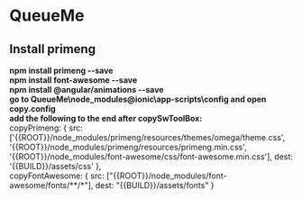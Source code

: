 # QueueMe

## Install primeng
**npm install primeng --save** <br/>
**npm install font-awesome --save** <br/>
**npm install @angular/animations --save** <br/>
**go to QueueMe\node_modules\@ionic\app-scripts\config and open copy.config** <br/>
**add the following to the end after copySwToolBox:** <br/>
copyPrimeng: {
    src: ['{{ROOT}}/node_modules/primeng/resources/themes/omega/theme.css', '{{ROOT}}/node_modules/primeng/resources/primeng.min.css', '{{ROOT}}/node_modules/font-awesome/css/font-awesome.min.css'],
    dest: '{{BUILD}}/assets/css'
  }, <br/>
  copyFontAwesome: {
    src: ["{{ROOT}}/node_modules/font-awesome/fonts/**/*"],
    dest: "{{BUILD}}/assets/fonts"
  }
